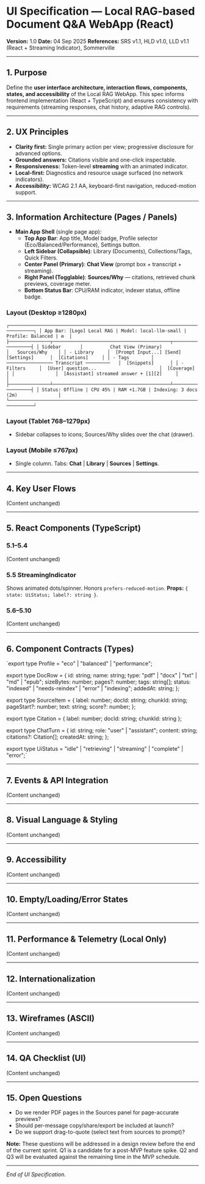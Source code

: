 # UI Specification — Local RAG-based Document Q&A WebApp (React)
**Version:** 1.0
**Date:** 04 Sep 2025
**References:** SRS v1.1, HLD v1.0, LLD v1.1 (React + Streaming Indicator), Sommerville

---

## 1. Purpose
Define the **user interface architecture, interaction flows, components, states, and accessibility** of the Local RAG WebApp. This spec informs frontend implementation (React + TypeScript) and ensures consistency with requirements (streaming responses, chat history, adaptive RAG controls).

---

## 2. UX Principles
- **Clarity first:** Single primary action per view; progressive disclosure for advanced options.
- **Grounded answers:** Citations visible and one-click inspectable.
- **Responsiveness:** Token-level **streaming** with an animated indicator.
- **Local-first:** Diagnostics and resource usage surfaced (no network indicators).
- **Accessibility:** WCAG 2.1 AA, keyboard-first navigation, reduced-motion support.

---

## 3. Information Architecture (Pages / Panels)
- **Main App Shell** (single page app):
  - **Top App Bar**: App title, Model badge, Profile selector (Eco/Balanced/Performance), Settings button.
  - **Left Sidebar (Collapsible)**: Library (Documents), Collections/Tags, Quick Filters.
  - **Center Panel (Primary)**: **Chat View** (prompt box + transcript + streaming).
  - **Right Panel (Togglable)**: **Sources/Why** — citations, retrieved chunk previews, coverage meter.
  - **Bottom Status Bar**: CPU/RAM indicator, indexer status, offline badge.

### Layout (Desktop ≥1280px)
`┌───────────────────────────────────────────────────────────────────────────────┐
│ App Bar: [Logo] Local RAG | Model: local-llm-small | Profile: Balanced | ⚙  │
├───────────────┬───────────────────────────────────────────┬──────────────────┤
│ Sidebar       │          Chat View (Primary)              │   Sources/Why    │
│ - Library     │  [Prompt Input...] [Send] [Settings]      │  [Citations]     │
│ - Tags        │  ───────────────── Transcript ─────────   │  [Snippets]      │
│ - Filters     │  [User] question...                       │  [Coverage]      │
│               │  [Assistant] streamed answer + [1][2]     │                  │
├───────────────┴───────────────────────────────────────────┴──────────────────┤
│ Status: Offline | CPU 45% | RAM +1.7GB | Indexing: 3 docs (2m)               │
└───────────────────────────────────────────────────────────────────────────────┘`

### Layout (Tablet 768–1279px)
- Sidebar collapses to icons; Sources/Why slides over the chat (drawer).

### Layout (Mobile ≤767px)
- Single column. Tabs: **Chat** | **Library** | **Sources** | **Settings**.

---

## 4. Key User Flows
(Content unchanged)

---

## 5. React Components (TypeScript)

### 5.1–5.4
(Content unchanged)

### 5.5 StreamingIndicator
Shows animated dots/spinner. Honors `prefers-reduced-motion`.
**Props:** `{ state: UiStatus; label?: string }`.

### 5.6–5.10
(Content unchanged)

---

## 6. Component Contracts (Types)

`export type Profile = "eco" | "balanced" | "performance";

export type DocRow = {
  id: string;
  name: string;
  type: "pdf" | "docx" | "txt" | "md" | "epub";
  sizeBytes: number;
  pages?: number;
  tags: string[];
  status: "indexed" | "needs-reindex" | "error" | "indexing";
  addedAt: string;
};

export type SourceItem = {
  label: number;
  docId: string;
  chunkId: string;
  pageStart?: number;
  text: string;
  score?: number;
};

export type Citation = { label: number; docId: string; chunkId: string };

export type ChatTurn = {
  id: string;
  role: "user" | "assistant";
  content: string;
  citations?: Citation[];
  createdAt: string;
};

export type UiStatus = "idle" | "retrieving" | "streaming" | "complete" | "error";`

---

## 7. Events & API Integration
(Content unchanged)

---

## 8. Visual Language & Styling
(Content unchanged)

---

## 9. Accessibility
(Content unchanged)

---

## 10. Empty/Loading/Error States
(Content unchanged)

---

## 11. Performance & Telemetry (Local Only)
(Content unchanged)

---

## 12. Internationalization
(Content unchanged)

---

## 13. Wireframes (ASCII)
(Content unchanged)

---

## 14. QA Checklist (UI)
(Content unchanged)

---

## 15. Open Questions
- Do we render PDF pages in the Sources panel for page-accurate previews?
- Should per-message copy/share/export be included at launch?
- Do we support drag-to-quote (select text from sources to prompt)?

**Note:** These questions will be addressed in a design review before the end of the current sprint. Q1 is a candidate for a post-MVP feature spike. Q2 and Q3 will be evaluated against the remaining time in the MVP schedule.

---

*End of UI Specification.*